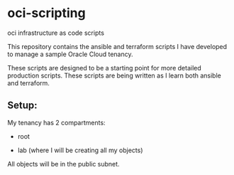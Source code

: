 # oci-scripting
oci infrastructure as code scripts

This repository contains the ansible and terraform scripts I have developed to manage a sample Oracle Cloud tenancy.

These scripts are designed to be a starting point for more detailed production scripts.
These scripts are being written as I learn both ansible and terraform.

## Setup:

My tenancy has 2 compartments:

-	root

-	lab (where I will be creating all my objects)

All objects will be in the public subnet.
